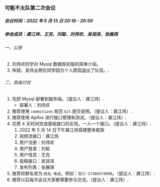 ### 可能不太队第二次会议

##### 会议时间：2022 年 5 月 13 日 20:16 - 20:59

##### 参会成员：龚江炜、王克、刘聪、刘伟欢、吴润泽、张展琪

###### 一、公告

2. 刘伟欢同学对 Mysql 数据库初版的简单介绍。
2. 宋斌、吴伟业两位同学因为个人原因退出了队伍。<img src="https://cdn0.iconfinder.com/data/icons/emoticon-2036/64/hapless_pity_sad_yearning_regret_emoji_expression_face_emoticon_upset_frustrated_plaintive_regretful_affliction_unhappy_sorrow_beseech_pity_face-128.png" style="zoom:25%;" />

###### 二、自由讨论

1. 先把 Mysql 部署到服务端。（提议人：龚江炜）<img src="https://cdn2.iconfinder.com/data/icons/random-set-1/448/Asset_94-128.png" style="zoom:25%;" />
   - 部署人：刘伟欢
2. 推荐使用 `commitizen` 规范 `Git` 提交说明。（提议人：龚江炜）<img src="https://cdn2.iconfinder.com/data/icons/random-set-1/448/Asset_94-128.png" style="zoom:25%;" />
3. 推荐使用 Apifox 进行接口管理和测试。（提议人：龚江炜）<img src="https://cdn2.iconfinder.com/data/icons/random-set-1/448/Asset_94-128.png" style="zoom:25%;" />
4. 花费 4 天时间完成基础接口的实现，一人一个接口。（提议人：龚江炜）**<img src="https://cdn2.iconfinder.com/data/icons/random-set-1/448/Asset_94-128.png" style="zoom:25%;" />**
   1. 2022 年 5 月 14 日下午龚江炜搭建整体框架
   2. 视频流接口：龚江炜
   3. 用户注册：刘伟欢
   4. 用户登录：刘聪
   5. 用户信息：王克
   6. 投稿接口：吴润泽
   7. 发布列表：张展琪
5. 推荐将群名改为 `姓名-电话`，例如：`张三-17304574990`。（提议人：龚江炜）**<img src="https://cdn2.iconfinder.com/data/icons/random-set-1/448/Asset_94-128.png" style="zoom:25%;" />**
6. 推荐以后每次会议大家都需要参与交流。（提议人：龚江炜）**<img src="https://cdn2.iconfinder.com/data/icons/random-set-1/448/Asset_94-128.png" style="zoom:25%;" />**

